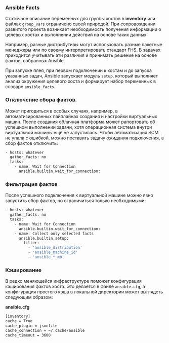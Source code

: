 ### Ansible Facts

Статичное описание переменных для группы хостов в **inventory** или файлах `group_vars` ограничено своей природой. При сопровождении развитого проекта возникает необходимость получения информации о целевых хостах и выполнении действий на основе таких данных.

Например, разные дистрибутивы могут использовать разные пакетные менеджеры или по своему интерпретировать стандарт FHS. В задачах приходится учитывать эти различия и принимать решение на основе фактов, собранных Ansible.

При запуске плея, при первом подключении к хостам и до запуска указанных задач, Ansible запускает модуль `setup`, который выполняет анализ окружения целевого хоста и формирует набор переменных в словаре `ansible_facts`.

### Отключение сбора фактов.

Может пригодиться в особых случаях, например, в автоматизированных пайплайнах создания и настройки виртуальных машин. После создания облачная платформа может рапортовать об успешном выполнении задачи, хотя операционная система внутри виртуальной машины ещё не запустилась. Чтобы автоматизация SCM не упала с ошибкой, можно поставить задачу ожидания подключения, а сбор фактов отключить:

```bash
- hosts: whatever
  gather_facts: no
  tasks:
    - name: Wait for Connection
      ansible.builtin.wait_for_connection: 
```

### Фильтрация фактов

После успешного подключения к виртуальной машине можно явно запустить сбор фактов, но ограничиться только необходимыми:

```bash
- hosts: whatever
  gather_facts: no
  tasks:
    - name: Wait for Connection
      ansible.builtin.wait_for_connection:
    - name: Collect only selected facts
      ansible.builtin.setup:
        filter:
          - 'ansible_distribution'
          - 'ansible_machine_id'
          - 'ansible_*_mb' 
```

### Кэширование

В редко меняющейся инфраструктуре поможет конфигурация кэширования фактов хоста. Это делается в файле `ansible.cfg`, а конфигурация простого кэша в локальной директории может выглядеть следующим образом:

**ansible.cfg**

```bash
[inventory]
cache = True
cache_plugin = jsonfile
cache_connection = ~/.cache/ansible
cache_timeout = 3600 
```